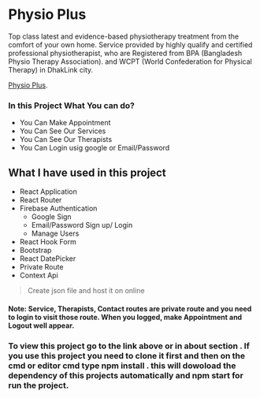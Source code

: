 # Physio Plus

Top class latest and evidence-based physiotherapy treatment from the comfort of your own home. Service provided by highly qualify and certified professional physiotherapist, who are Registered from BPA (Bangladesh Physio Therapy Association). and WCPT (World Confederation for Physical Therapy) in DhakLink city.

[Physio Plus](https://physioplus-89f13.web.app/home).

### In this Project What You can do?

- You Can Make Appointment
- You Can See Our Services
- You Can See Our Therapists
- You Can Login usig google or Email/Password

## What I have used in this project

- React Application
- React Router
- Firebase Authentication
  - Google Sign
  - Email/Password Sign up/ Login
  - Manage Users
- React Hook Form
- Bootstrap
- React DatePicker
- Private Route
- Context Api

> Create json file and host it on online

#### Note: Service, Therapists, Contact routes are private route and you need to login to visit those route. When you logged, make Appointment and Logout well appear.

### To view this project go to the link above or in about section . If you use this project you need to clone it first and then on the cmd or editor cmd type npm install . this will dowoload the dependency of this projects automatically and npm start for run the project.
